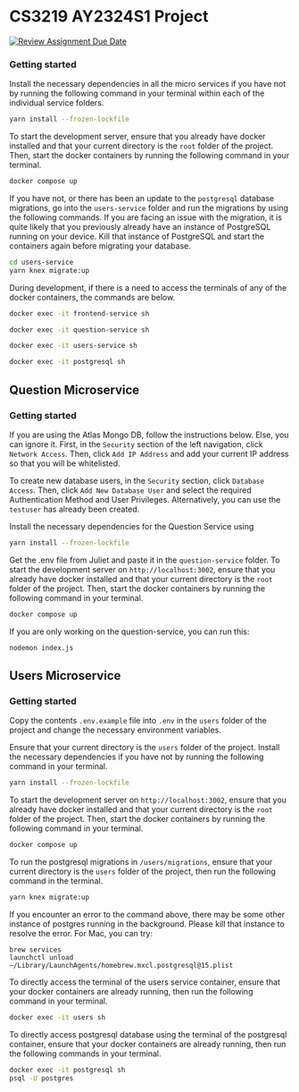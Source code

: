 # CS3219 AY2324S1 Project

[![Review Assignment Due Date](https://classroom.github.com/assets/deadline-readme-button-24ddc0f5d75046c5622901739e7c5dd533143b0c8e959d652212380cedb1ea36.svg)](https://classroom.github.com/a/6BOvYMwN)


### Getting started

Install the necessary dependencies in all the micro services if you have not by running the following command in your terminal within each of the individual service folders. 
```bash
yarn install --frozen-lockfile
```
To start the development server, ensure that you already have docker installed and that your current directory is the `root` folder of the project. Then, start the docker containers by running the following command in your terminal.
```bash
docker compose up
```
If you have not, or there has been an update to the `postgresql` database migrations, go into the `users-service` folder and run the migrations by using the following commands. If you are facing an issue with the migration, it is quite likely that you previously already have an instance of PostgreSQL running on your device. Kill that instance of PostgreSQL and start the containers again before migrating your database. 
```bash
cd users-service
yarn knex migrate:up
```
During development, if there is a need to access the terminals of any of the docker containers, the commands are below. 
```bash
docker exec -it frontend-service sh
```
```bash
docker exec -it question-service sh
```
```bash
docker exec -it users-service sh
```
```bash
docker exec -it postgresql sh
```

## Question Microservice

### Getting started

If you are using the Atlas Mongo DB, follow the instructions below. Else, you can ignore it.
First, in the `Security` section of the left navigation, click `Network Access`.
Then, click `Add IP Address` and add your current IP address so that you will be whitelisted.

To create new database users, in the `Security` section, click `Database Access`. Then, click `Add New Database User` and select the required Authentication Method and User Privileges. Alternatively, you can use the `testuser` has already been created.

Install the necessary dependencies for the Question Service using 
```bash
yarn install --frozen-lockfile
```
Get the .env file from Juliet and paste it in the `question-service` folder.
To start the development server on `http://localhost:3002`, ensure that you already have docker installed and that your current directory is the `root` folder of the project. Then, start the docker containers by running the following command in your terminal.
```bash
docker compose up
```
If you are only working on the question-service, you can run this:
```bash
nodemon index.js
```

## Users Microservice

### Getting started

Copy the contents `.env.example` file into `.env` in the `users` folder of the project and change the necessary environment variables.

Ensure that your current directory is the `users` folder of the project. Install the necessary dependencies if you have not by running the following command in your terminal. 
```bash
yarn install --frozen-lockfile
```
To start the development server on `http://localhost:3002`, ensure that you already have docker installed and that your current directory is the `root` folder of the project. Then, start the docker containers by running the following command in your terminal.
```bash
docker compose up
```
To run the postgresql migrations in `/users/migrations`, ensure that your current directory is the `users` folder of the project, then run the following command in the terminal.
```bash
yarn knex migrate:up
```
If you encounter an error to the command above, there may be some other instance of postgres running in the background. Please kill that instance to resolve the error. For Mac, you can try:
```
brew services
launchctl unload   ~/Library/LaunchAgents/homebrew.mxcl.postgresql@15.plist
```
To directly access the terminal of the users service container, ensure that your docker containers are already running, then run the following command in your terminal.
```bash
docker exec -it users sh
```
To directly access postgresql database using the terminal of the postgresql container, ensure that your docker containers are already running, then run the following commands in your terminal.
```bash
docker exec -it postgresql sh
psql -U postgres
```
